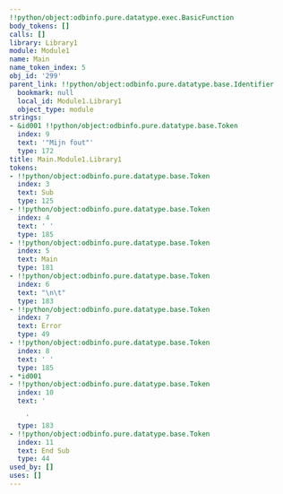 ```yaml
---
!!python/object:odbinfo.pure.datatype.exec.BasicFunction
body_tokens: []
calls: []
library: Library1
module: Module1
name: Main
name_token_index: 5
obj_id: '299'
parent_link: !!python/object:odbinfo.pure.datatype.base.Identifier
  bookmark: null
  local_id: Module1.Library1
  object_type: module
strings:
- &id001 !!python/object:odbinfo.pure.datatype.base.Token
  index: 9
  text: '"Mijn fout"'
  type: 172
title: Main.Module1.Library1
tokens:
- !!python/object:odbinfo.pure.datatype.base.Token
  index: 3
  text: Sub
  type: 125
- !!python/object:odbinfo.pure.datatype.base.Token
  index: 4
  text: ' '
  type: 185
- !!python/object:odbinfo.pure.datatype.base.Token
  index: 5
  text: Main
  type: 181
- !!python/object:odbinfo.pure.datatype.base.Token
  index: 6
  text: "\n\t"
  type: 183
- !!python/object:odbinfo.pure.datatype.base.Token
  index: 7
  text: Error
  type: 49
- !!python/object:odbinfo.pure.datatype.base.Token
  index: 8
  text: ' '
  type: 185
- *id001
- !!python/object:odbinfo.pure.datatype.base.Token
  index: 10
  text: '

    '
  type: 183
- !!python/object:odbinfo.pure.datatype.base.Token
  index: 11
  text: End Sub
  type: 44
used_by: []
uses: []
---
```


